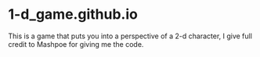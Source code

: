 # 1-d_game.github.io
This is a game that puts you into a perspective of a 2-d character, I give full credit to Mashpoe for giving me the code.
